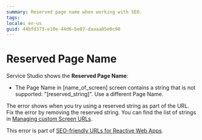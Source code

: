 ```yaml
---
summary: Reserved page name when working with SEO. 
tags:
locale: en-us
guid: 44bfd373-e10e-44d6-be07-daaaa05e0c98
---
```


# Reserved Page Name

Service Studio shows the **Reserved Page Name**:

* The Page Name in [name_of_screen] screen contains a string that is not supported: "[reserved_string]". Use a different Page Name.

The error shows when you try using a reserved string as part of the URL. Fix the error by removing the reserved string. You can find the list of strings in [Managing custom Screen URLs](../../../develop/seo/intro.md#managing-custom-screen-urls).

<div class="info" markdown="1">

This error is part of [SEO-friendly URLs for Reactive Web Apps](../../../develop/seo/intro.md).

</div>
